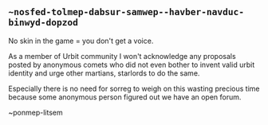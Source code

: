 ## `~nosfed-tolmep-dabsur-samwep--havber-navduc-binwyd-dopzod`
No skin in the game = you don't get a voice.

As a member of Urbit community I won't acknowledge any proposals posted by anonymous comets who did not even bother to invent valid urbit identity and urge other martians, starlords to do the same.

Especially there is no need for sorreg to weigh on this wasting precious time because some anonymous person figured out we have an open forum.

~ponmep-litsem